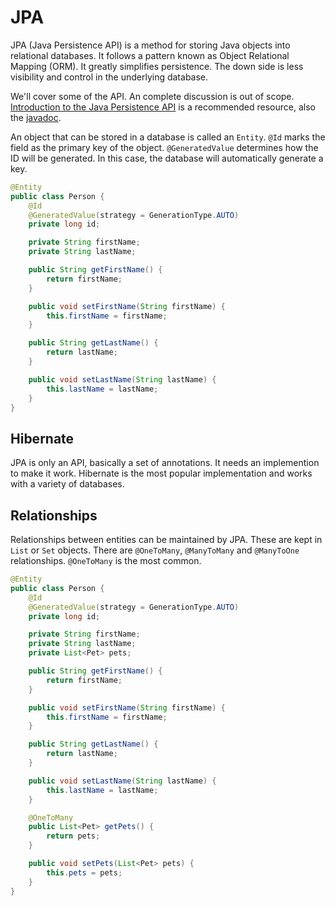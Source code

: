 # JPA

JPA (Java Persistence API) is a method for storing Java objects into relational databases. It follows a pattern known as Object Relational Mapping (ORM). It greatly simplifies persistence. The down side is less visibility and control in the underlying database.

We'll cover some of the API. An complete discussion is out of scope. [Introduction to the Java Persistence API](https://docs.oracle.com/javaee/6/tutorial/doc/bnbpz.html) is a recommended resource, also the [javadoc](https://docs.oracle.com/javaee/7/api/index.html?javax/persistence/package-summary.html).

An object that can be stored in a database is called an `Entity`. `@Id` marks the field as the primary key of the object. `@GeneratedValue` determines how the ID will be generated. In this case, the database will automatically generate a key.

```java
@Entity
public class Person {
    @Id
    @GeneratedValue(strategy = GenerationType.AUTO)
    private long id;

    private String firstName;
    private String lastName;

    public String getFirstName() {
        return firstName;
    }

    public void setFirstName(String firstName) {
        this.firstName = firstName;
    }

    public String getLastName() {
        return lastName;
    }

    public void setLastName(String lastName) {
        this.lastName = lastName;
    }
}
```

## Hibernate

JPA is only an API, basically a set of annotations. It needs an implemention to make it work. Hibernate is the most popular implementation and works with a variety of databases.

## Relationships

Relationships between entities can be maintained by JPA. These are kept in `List` or `Set` objects. There are `@OneToMany`, `@ManyToMany` and `@ManyToOne` relationships. `@OneToMany` is the most common.

```java
@Entity
public class Person {
    @Id
    @GeneratedValue(strategy = GenerationType.AUTO)
    private long id;

    private String firstName;
    private String lastName;
    private List<Pet> pets;

    public String getFirstName() {
        return firstName;
    }

    public void setFirstName(String firstName) {
        this.firstName = firstName;
    }

    public String getLastName() {
        return lastName;
    }

    public void setLastName(String lastName) {
        this.lastName = lastName;
    }

    @OneToMany
    public List<Pet> getPets() {
        return pets;
    }

    public void setPets(List<Pet> pets) {
        this.pets = pets;
    }
}
```
